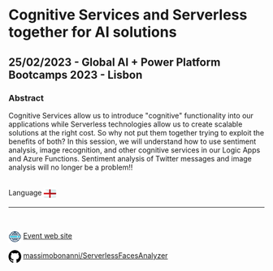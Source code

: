 # Cognitive Services and Serverless together for AI solutions
## 25/02/2023 - Global AI + Power Platform Bootcamps 2023 - Lisbon
### Abstract 
Cognitive Services allow us to introduce "cognitive" functionality into our applications while Serverless technologies allow us to create scalable solutions at the right cost. So why not put them together trying to exploit the benefits of both? In this session, we will understand how to use sentiment analysis, image recognition, and other cognitive services in our Logic Apps and Azure Functions. Sentiment analysis of Twitter messages and image analysis will no longer be a problem!!

<br/>
Language <img width="25" src="https://raw.githubusercontent.com/massimobonanni/massimobonanni/master/images/flagengland.svg" style="vertical-align:middle">

<br/>

---

<br/>
<p>
<img width="25" src="https://raw.githubusercontent.com/massimobonanni/massimobonanni/master/images/eventwebsite.svg" style="vertical-align:middle"> 
<a href="https://www.eventbrite.pt/e/global-ai-power-platform-bootcamps-2023-lisboa-registration-508268543897">Event web site</a>
</p>

<p>
<img width="25" src="https://raw.githubusercontent.com/massimobonanni/massimobonanni/master/images/github.svg" style="vertical-align:middle"> 
<a href="https://github.com/massimobonanni/ServerlessFacesAnalyzer" target="_blank">massimobonanni/ServerlessFacesAnalyzer</a>
</p>
